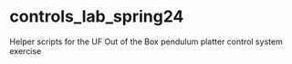 # controls_lab_spring24
Helper scripts for the UF Out of the Box pendulum platter control system exercise
